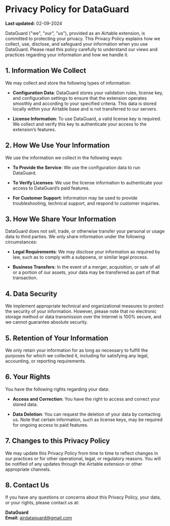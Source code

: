# Privacy Policy for DataGuard

**Last updated:** 02-09-2024

DataGuard ("we", "our", "us"), provided as an Airtable extension, is committed to protecting your privacy. This Privacy Policy explains how we collect, use, disclose, and safeguard your information when you use DataGuard. Please read this policy carefully to understand our views and practices regarding your information and how we handle it.

## 1. Information We Collect
We may collect and store the following types of information:

- **Configuration Data**: DataGuard stores your validation rules, license key, and configuration settings to ensure that the extension operates smoothly and according to your specified criteria. This data is stored locally within your Airtable base and is not transferred to our servers.

- **License Information**: To use DataGuard, a valid license key is required. We collect and verify this key to authenticate your access to the extension’s features.

## 2. How We Use Your Information
We use the information we collect in the following ways:

- **To Provide the Service**: We use the configuration data to run DataGuard.

- **To Verify Licenses**: We use the license information to authenticate your access to DataGuard’s paid features.

- **For Customer Support**: Information may be used to provide troubleshooting, technical support, and respond to customer inquiries.

## 3. How We Share Your Information
DataGuard does not sell, trade, or otherwise transfer your personal or usage data to third parties. We only share information under the following circumstances:

- **Legal Requirements**: We may disclose your information as required by law, such as to comply with a subpoena, or similar legal process.

- **Business Transfers**: In the event of a merger, acquisition, or sale of all or a portion of our assets, your data may be transferred as part of that transaction.

## 4. Data Security
We implement appropriate technical and organizational measures to protect the security of your information. However, please note that no electronic storage method or data transmission over the Internet is 100% secure, and we cannot guarantee absolute security.

## 5. Retention of Your Information
We only retain your information for as long as necessary to fulfill the purposes for which we collected it, including for satisfying any legal, accounting, or reporting requirements.

## 6. Your Rights
You have the following rights regarding your data:

- **Access and Correction**: You have the right to access and correct your stored data.

- **Data Deletion**: You can request the deletion of your data by contacting us. Note that certain information, such as license keys, may be required for ongoing access to paid features.

## 7. Changes to this Privacy Policy
We may update this Privacy Policy from time to time to reflect changes in our practices or for other operational, legal, or regulatory reasons. You will be notified of any updates through the Airtable extension or other appropriate channels.

## 8. Contact Us
If you have any questions or concerns about this Privacy Policy, your data, or your rights, please contact us at:

**DataGuard**  
**Email:** airdataguard@gmail.com
